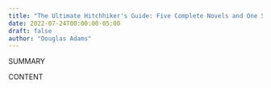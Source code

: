 ```yaml
---
title: "The Ultimate Hitchhiker's Guide: Five Complete Novels and One Story (Hitchhiker's Guide to the Galaxy  #1-5)"
date: 2022-07-24T00:00:00-05:00
draft: false
author: "Douglas Adams"
---
```


SUMMARY

<!--more-->

CONTENT